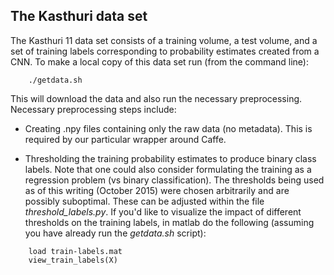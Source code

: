 ## The Kasthuri data set

The Kasthuri 11 data set consists of a training volume, a test volume, and a set of training labels corresponding to probability estimates created from a CNN.  To make a local copy of this data set run (from the command line):
```
    ./getdata.sh
```

This will download the data and also run the necessary preprocessing.  Necessary preprocessing steps include:

-   Creating .npy files containing only the raw data (no metadata).  This is required by our particular wrapper around Caffe.

-  Thresholding the training probability estimates to produce binary class labels.  Note that one could also consider formulating the training as a regression problem (vs binary classification).  The thresholds being used as of this writing (October 2015) were chosen arbitrarily and are possibly suboptimal.  These can be adjusted within the file *threshold_labels.py*.  If  you'd like to visualize the impact of different thresholds on the training labels, in matlab do the following (assuming you have already run the *getdata.sh* script):
```
    load train-labels.mat
    view_train_labels(X)
```
